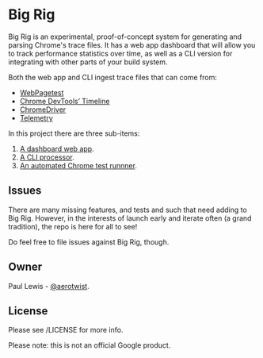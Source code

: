 # Big Rig

Big Rig is an experimental, proof-of-concept system for generating and parsing Chrome's trace files. It has a web app dashboard that will allow you to track performance statistics over time, as well as a CLI version for integrating with other parts of your build system.

Both the web app and CLI ingest trace files that can come from:

* [WebPagetest](http://webpagetest.org)
* [Chrome DevTools’ Timeline](https://developers.google.com/web/tools/chrome-devtools/profile/evaluate-performance/timeline-tool)
* [ChromeDriver](https://sites.google.com/a/chromium.org/chromedriver/)
* [Telemetry](https://www.chromium.org/developers/telemetry)

In this project there are three sub-items:

1. [A dashboard web app](app/).
1. [A CLI processor](cli/).
1. [An automated Chrome test runnner](test-runner/).

## Issues

There are many missing features, and tests and such that need adding to Big Rig. However, in the interests of launch early and iterate often (a grand tradition), the repo is here for all to see!

Do feel free to file issues against Big Rig, though.

## Owner

Paul Lewis - [@aerotwist](https://twitter.com/aerotwist).

## License

Please see /LICENSE for more info.

Please note: this is not an official Google product.
